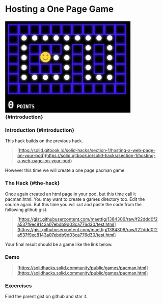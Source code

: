 # Hosting a One Page Game

### ![](../.gitbook/assets/pacman%20%282%29.png)  {#introduction}

### Introduction {#introduction}

This hack builds on the previous hack.

> [https://solid.gitbook.io/solid-hacks/section-1/hosting-a-web-page-on-your-pod](https://solid.gitbook.io/solid-hacks/section-1/hosting-a-web-page-on-your-pod)

However this time we will create a one page pacman game

### The Hack {#the-hack}

Once again created an html page in your pod, but this time call it pacman.html.  You may want to create a games directory too.  Edit the source again.  But this time you will cut and paste the code from the following github gist.

> [https://gist.githubusercontent.com/maettig/1384306/raw/f22ddd0f2a537f9ec8143a07ebdb9d03ca776d30/test.html](https://gist.githubusercontent.com/maettig/1384306/raw/f22ddd0f2a537f9ec8143a07ebdb9d03ca776d30/test.html)

Your final result should be a game like the link below.

### Demo

> [https://solidhacks.solid.community/public/games/pacman.html](https://solidhacks.solid.community/public/games/pacman.html)

### Excercises

Find the parent gist on github and star it.



